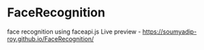 # FaceRecognition

face recognition using faceapi.js
Live preview - 
https://soumyadip-roy.github.io/FaceRecognition/

